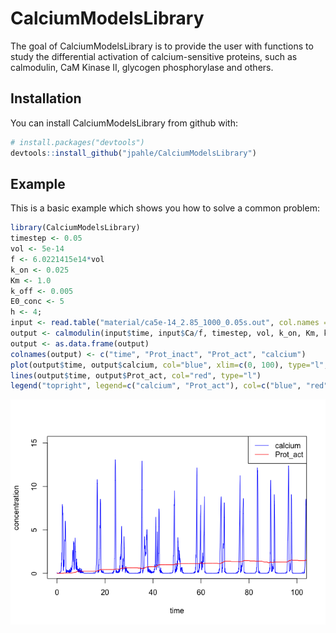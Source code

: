 
<!-- README.md is generated from README.Rmd. Please edit that file -->
CalciumModelsLibrary
====================

The goal of CalciumModelsLibrary is to provide the user with functions to study the differential activation of calcium-sensitive proteins, such as calmodulin, CaM Kinase II, glycogen phosphorylase and others.

Installation
------------

You can install CalciumModelsLibrary from github with:

``` r
# install.packages("devtools")
devtools::install_github("jpahle/CalciumModelsLibrary")
```

Example
-------

This is a basic example which shows you how to solve a common problem:

``` r
library(CalciumModelsLibrary)
timestep <- 0.05
vol <- 5e-14
f <- 6.0221415e14*vol
k_on <- 0.025
Km <- 1.0
k_off <- 0.005
E0_conc <- 5
h <- 4;
input <- read.table("material/ca5e-14_2.85_1000_0.05s.out", col.names = c("time", "steps", "G_alpha", "PLC", "Ca"))
output <- calmodulin(input$time, input$Ca/f, timestep, vol, k_on, Km, k_off, E0_conc, h)
output <- as.data.frame(output)
colnames(output) <- c("time", "Prot_inact", "Prot_act", "calcium")
plot(output$time, output$calcium, col="blue", xlim=c(0, 100), type="l", xlab="time", ylab="concentration")
lines(output$time, output$Prot_act, col="red", type="l")
legend("topright", legend=c("calcium", "Prot_act"), col=c("blue", "red"), lty=c(1,1))
```

![](README-example-1.png)
